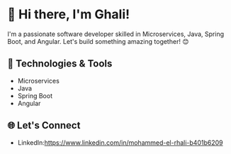 # 👋 Hi there, I'm Ghali!

I'm a passionate software developer skilled in Microservices, Java, Spring Boot, and Angular. Let's build something amazing together! 😊

## 🚀 Technologies & Tools
- Microservices
- Java
- Spring Boot
- Angular

## 🌐 Let's Connect

- LinkedIn:https://www.linkedin.com/in/mohammed-el-rhali-b401b6209
